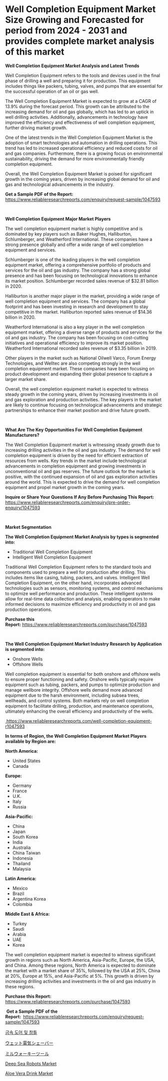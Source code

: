 <p><h1>Well Completion Equipment Market Size Growing and Forecasted for period from 2024 - 2031 and provides complete market analysis of this market</h1></p><p><strong>Well Completion Equipment Market Analysis and Latest Trends</strong></p>
<p><p>Well Completion Equipment refers to the tools and devices used in the final phase of drilling a well and preparing it for production. This equipment includes things like packers, tubing, valves, and pumps that are essential for the successful operation of an oil or gas well.</p><p>The Well Completion Equipment Market is expected to grow at a CAGR of 13.9% during the forecast period. This growth can be attributed to the increasing demand for oil and gas globally, which has led to an uptick in well drilling activities. Additionally, advancements in technology have improved the efficiency and effectiveness of well completion equipment, further driving market growth.</p><p>One of the latest trends in the Well Completion Equipment Market is the adoption of smart technologies and automation in drilling operations. This trend has led to increased operational efficiency and reduced costs for oil and gas companies. Furthermore, there is a growing focus on environmental sustainability, driving the demand for more environmentally friendly completion equipment.</p><p>Overall, the Well Completion Equipment Market is poised for significant growth in the coming years, driven by increasing global demand for oil and gas and technological advancements in the industry.</p></p>
<p><strong>Get a Sample PDF of the Report:&nbsp;</strong> <a href="https://www.reliableresearchreports.com/enquiry/request-sample/1047593">https://www.reliableresearchreports.com/enquiry/request-sample/1047593</a></p>
<p>&nbsp;</p>
<p><strong>Well Completion Equipment Major Market Players</strong></p>
<p><p>The well completion equipment market is highly competitive and is dominated by key players such as Baker Hughes, Halliburton, Schlumberger, and Weatherford International. These companies have a strong presence globally and offer a wide range of well completion equipment and services.</p><p>Schlumberger is one of the leading players in the well completion equipment market, offering a comprehensive portfolio of products and services for the oil and gas industry. The company has a strong global presence and has been focusing on technological innovations to enhance its market position. Schlumberger recorded sales revenue of $32.81 billion in 2020.</p><p>Halliburton is another major player in the market, providing a wide range of well completion equipment and services. The company has a global footprint and has been investing in research and development to stay competitive in the market. Halliburton reported sales revenue of $14.36 billion in 2020.</p><p>Weatherford International is also a key player in the well completion equipment market, offering a diverse range of products and services for the oil and gas industry. The company has been focusing on cost-cutting initiatives and operational efficiency to improve its market position. Weatherford International recorded sales revenue of $3.35 billion in 2019.</p><p>Other players in the market such as National Oilwell Varco, Forum Energy Technologies, and Welltec are also competing strongly in the well completion equipment market. These companies have been focusing on product development and expanding their global presence to capture a larger market share.</p><p>Overall, the well completion equipment market is expected to witness steady growth in the coming years, driven by increasing investments in oil and gas exploration and production activities. The key players in the market are likely to continue focusing on technological advancements and strategic partnerships to enhance their market position and drive future growth.</p></p>
<p>&nbsp;</p>
<p><strong>What Are The Key Opportunities For Well Completion Equipment Manufacturers?</strong></p>
<p><p>The Well Completion Equipment market is witnessing steady growth due to increasing drilling activities in the oil and gas industry. The demand for well completion equipment is driven by the need for efficient extraction of resources from wells. Key trends in the market include technological advancements in completion equipment and growing investments in unconventional oil and gas reserves. The future outlook for the market is positive, with the continued expansion of oil and gas exploration activities around the world. This is expected to drive the demand for well completion equipment and propel market growth in the coming years.</p></p>
<p><strong>Inquire or Share Your Questions If Any Before Purchasing This Report:</strong> <a href="https://www.reliableresearchreports.com/enquiry/pre-order-enquiry/1047593">https://www.reliableresearchreports.com/enquiry/pre-order-enquiry/1047593</a></p>
<p>&nbsp;</p>
<p><strong>Market Segmentation</strong></p>
<p><strong>The Well Completion Equipment Market Analysis by types is segmented into:</strong></p>
<p><ul><li>Traditional Well Completion Equipment</li><li>Intelligent Well Completion Equipment</li></ul></p>
<p><p>Traditional Well Completion Equipment refers to the standard tools and components used to prepare a well for production after drilling. This includes items like casing, tubing, packers, and valves. Intelligent Well Completion Equipment, on the other hand, incorporates advanced technologies such as sensors, monitoring systems, and control mechanisms to optimize well performance and production. These intelligent systems allow for real-time data collection and analysis, enabling operators to make informed decisions to maximize efficiency and productivity in oil and gas production operations.</p></p>
<p><strong>Purchase this Report:&nbsp;</strong><a href="https://www.reliableresearchreports.com/purchase/1047593">https://www.reliableresearchreports.com/purchase/1047593</a></p>
<p>&nbsp;</p>
<p><strong>The Well Completion Equipment Market Industry Research by Application is segmented into:</strong></p>
<p><ul><li>Onshore Wells</li><li>Offshore Wells</li></ul></p>
<p><p>Well completion equipment is essential for both onshore and offshore wells to ensure proper functioning and safety. Onshore wells typically require equipment such as tubing, packers, and pumps to optimize production and manage wellbore integrity. Offshore wells demand more advanced equipment due to the harsh environment, including subsea trees, wellheads, and control systems. Both markets rely on well completion equipment to facilitate drilling, production, and maintenance operations, ultimately enhancing the overall efficiency and productivity of the wells.</p></p>
<p><a href="https://www.reliableresearchreports.com/well-completion-equipment-r1047593">&nbsp;https://www.reliableresearchreports.com/well-completion-equipment-r1047593</a></p>
<p><strong>In terms of Region, the Well Completion Equipment Market Players available by Region are:</strong></p>
<p>
    <p> <strong> North America: </strong>
        <ul>
            <li>United States</li>
            <li>Canada</li>
        </ul>
        </p> 
    <p> <strong> Europe: </strong>
        <ul>
            <li>Germany</li>
            <li>France</li>
            <li>U.K.</li>
            <li>Italy</li>
            <li>Russia</li>
        </ul>
        </p> 
    <p> <strong> Asia-Pacific: </strong>
        <ul>
            <li>China</li>
            <li>Japan</li>
            <li>South Korea</li>
            <li>India</li>
            <li>Australia</li>
            <li>China Taiwan</li>
            <li>Indonesia</li>
            <li>Thailand</li>
            <li>Malaysia</li>
        </ul>
        </p> 
    <p> <strong> Latin America: </strong>
        <ul>
            <li>Mexico</li>
            <li>Brazil</li>
            <li>Argentina Korea</li>
            <li>Colombia</li>
        </ul>
        </p> 
    <p> <strong> Middle East & Africa: </strong>
        <ul>
            <li>Turkey</li>
            <li>Saudi</li>
            <li>Arabia</li>
            <li>UAE</li>
            <li>Korea</li>
        </ul>
    </p>
    </p>
<p><p>The well completion equipment market is expected to witness significant growth in regions such as North America, Asia-Pacific, Europe, the USA, and China. Among these regions, North America is expected to dominate the market with a market share of 35%, followed by the USA at 25%, China at 20%, Europe at 15%, and Asia-Pacific at 5%. This growth is driven by increasing drilling activities and investments in the oil and gas industry in these regions.</p></p>
<p><strong>Purchase this Report: </strong><a href="https://www.reliableresearchreports.com/purchase/1047593">https://www.reliableresearchreports.com/purchase/1047593</a></p>
<p>&nbsp;<strong>Get a Sample PDF of the Report:&nbsp;&nbsp;</strong><a href="https://www.reliableresearchreports.com/enquiry/request-sample/1047593">https://www.reliableresearchreports.com/enquiry/request-sample/1047593</a></p>
<p><strong></strong></p>
<p><p><a href="https://medium.com/@dessierohan2023/%EA%B8%88%EC%86%8D-%EB%8F%84%EC%96%B4-%EB%B0%8F-%EC%B0%BD%EB%AC%B8-%ED%94%84%EB%A0%88%EC%9E%84-%EC%8B%9C%EC%9E%A5-%EB%B6%84%EC%84%9D-%EA%B8%80%EB%A1%9C%EB%B2%8C-%EC%82%B0%EC%97%85-%EC%A0%84%EB%A7%9D-%EB%B0%8F-%EC%98%88%EC%B8%A1-2024%EB%85%84%EB%B6%80%ED%84%B0-2031%EB%85%84-6bcc04deebae">금속 도어 및 창틀</a></p><p><a href="https://medium.com/@bonniehoppe1/%E6%BF%A1%E3%82%8C%E3%81%9F%E9%9B%BB%E6%B0%97%E3%82%B7%E3%82%A7%E3%83%BC%E3%83%90%E3%83%BC%E5%B8%82%E5%A0%B4-2031%E5%B9%B4%E3%81%BE%E3%81%A7%E3%81%AE%E6%88%90%E5%8A%9F%E3%81%97%E3%81%9F%E3%83%93%E3%82%B8%E3%83%8D%E3%82%B9%E6%88%A6%E7%95%A5%E3%81%AE%E9%8D%B5-b49721f1ca77">ウェット電気シェーバー</a></p><p><a href="https://medium.com/@trevawiszk20231/%E3%83%9F%E3%83%AB%E3%82%A6%E3%82%A9%E3%83%BC%E3%82%AD%E3%83%BC%E3%83%84%E3%83%BC%E3%83%AB%E5%B8%82%E5%A0%B4%E3%81%AF-2031%E5%B9%B4%E3%81%BE%E3%81%A7%E3%81%AE%E5%B8%82%E5%A0%B4%E3%82%B7%E3%82%A7%E3%82%A2-%E8%A6%8F%E6%A8%A1-%E3%81%8A%E3%82%88%E3%81%B3%E4%BA%88%E6%B8%AC%E3%82%92%E9%87%8D%E7%82%B9%E7%9A%84%E3%81%AB%E3%81%97%E3%81%A6%E3%81%84%E3%81%BE%E3%81%99-9bc12132e6fe">ミルウォーキーツール</a></p><p><a href="https://www.linkedin.com/pulse/deep-sea-robots-market-centers-aspects-growth-share-opportunity-joorf?trackingId=DfRUuSzOLu6fhqp3F55Siw%3D%3D">Deep Sea Robots Market</a></p><p><a href="https://www.linkedin.com/pulse/aloe-vera-drink-market-size-growth-forecast-from-2024--icw2e?trackingId=VxiPUny75VSl8kKn3Fc8Ow%3D%3D">Aloe Vera Drink Market</a></p></p>